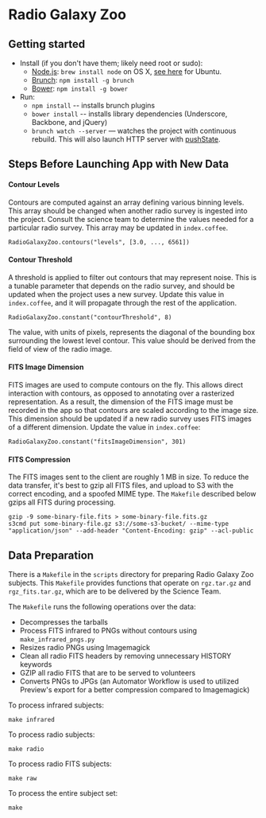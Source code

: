 # Radio Galaxy Zoo
  
## Getting started
* Install (if you don't have them; likely need root or sudo):
    * [Node.js](http://nodejs.org): `brew install node` on OS X, [see here](https://github.com/joyent/node/wiki/Installing-Node.js-via-package-manager#ubuntu-mint-elementary-os) for Ubuntu. 
    * [Brunch](http://brunch.io): `npm install -g brunch`
    * [Bower](http://bower.io): `npm install -g bower`
* Run:
    * `npm install` -- installs brunch plugins
    * `bower install` -- installs library dependencies (Underscore, Backbone, and jQuery) 
    * `brunch watch --server` — watches the project with continuous rebuild. This will also launch HTTP server with [pushState](https://developer.mozilla.org/en-US/docs/Web/Guide/API/DOM/Manipulating_the_browser_history).

## Steps Before Launching App with New Data

#### Contour Levels

Contours are computed against an array defining various binning levels. This array should be changed when another radio survey is ingested into the project. Consult the science team to determine the values needed for a particular radio survey. This array may be updated in `index.coffee`.

    RadioGalaxyZoo.contours("levels", [3.0, ..., 6561])

#### Contour Threshold

A threshold is applied to filter out contours that may represent noise. This is a tunable parameter that depends on the radio survey, and should be updated when the project uses a new survey. Update this value in `index.coffee`, and it will propagate through the rest of the application.

    RadioGalaxyZoo.constant("contourThreshold", 8)

The value, with units of pixels, represents the diagonal of the bounding box surrounding the lowest level contour. This value should be derived from the field of view of the radio image.

#### FITS Image Dimension

FITS images are used to compute contours on the fly. This allows direct interaction with contours, as opposed to annotating over a rasterized representation. As a result, the dimension of the FITS image must be recorded in the app so that contours are scaled according to the image size. This dimension should be updated if a new radio survey uses FITS images of a different dimension. Update the value in `index.coffee`:

    RadioGalaxyZoo.constant("fitsImageDimension", 301)

#### FITS Compression

The FITS images sent to the client are roughly 1 MB in size. To reduce the data transfer, it's best to gzip all FITS files, and upload to S3 with the correct encoding, and a spoofed MIME type. The `Makefile` described below gzips all FITS during processing.
    
    gzip -9 some-binary-file.fits > some-binary-file.fits.gz
    s3cmd put some-binary-file.gz s3://some-s3-bucket/ --mime-type "application/json" --add-header "Content-Encoding: gzip" --acl-public

## Data Preparation

There is a `Makefile` in the `scripts` directory for preparing Radio Galaxy Zoo subjects. This `Makefile` provides functions that operate on `rgz.tar.gz` and `rgz_fits.tar.gz`, which are to be delivered by the Science Team.

The `Makefile` runs the following operations over the data:
  
  * Decompresses the tarballs
  * Process FITS infrared to PNGs without contours using `make_infrared_pngs.py`
  * Resizes radio PNGs using Imagemagick
  * Clean all radio FITS headers by removing unnecessary HISTORY keywords
  * GZIP all radio FITS that are to be served to volunteers
  * Converts PNGs to JPGs (an Automator Workflow is used to utilized Preview's export for a better compression compared to Imagemagick)

To process infrared subjects:

    make infrared

To process radio subjects:

    make radio

To process radio FITS subjects:

    make raw

To process the entire subject set:

    make

